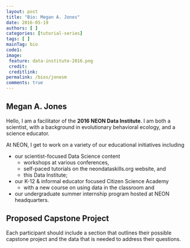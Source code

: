 ```yaml
---
layout: post
title: "Bio: Megan A. Jones"
date: 2016-05-19
authors: [ ]
categories: [tutorial-series]
tags: [ ]
mainTag: bio
code1: 
image:
 feature: data-institute-2016.png
 credit:
 creditlink:
permalink: /bios/jonesm
comments: true
---
```


## Megan A. Jones

Hello, I am a facilitator of the **2016 NEON Data Institute**. I am both a 
scientist, with a background in evolutionary behavioral ecology, and a science 
educator. 

At NEON, I get to work on a variety of our educational initiatives 
including 

* our scientist-focused Data Science content
  + workshops at various conferences, 
  + self-paced tutorials on the neondataskills.org website, and 
  + this Data Institute;
* our K-12 & informal educator focused Citizen Science Academy 
  + with a new course on using data in the classroom and
* our undergraduate summer internship program hosted at NEON headquarters. 


## Proposed Capstone Project

Each participant should include a section that outlines their possible capstone 
project and the data that is needed to address their questions. 